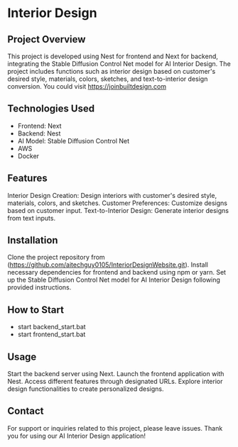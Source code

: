 # Interior Design
## Project Overview
This project is developed using Nest for frontend and Next for backend, integrating the Stable Diffusion Control Net model for AI Interior Design. The project includes functions such as interior design based on customer's desired style, materials, colors, sketches, and text-to-interior design conversion.
You could visit https://joinbuiltdesign.com
## Technologies Used
- Frontend: Next
- Backend: Nest
- AI Model: Stable Diffusion Control Net
- AWS
- Docker
## Features
Interior Design Creation: Design interiors with customer's desired style, materials, colors, and sketches.
Customer Preferences: Customize designs based on customer input.
Text-to-Interior Design: Generate interior designs from text inputs.
## Installation
Clone the project repository from (https://github.com/aitechguy0105/InteriorDesignWebsite.git).
Install necessary dependencies for frontend and backend using npm or yarn.
Set up the Stable Diffusion Control Net model for AI Interior Design following provided instructions.
## How to Start
- start backend_start.bat
- start frontend_start.bat
## Usage
Start the backend server using Next.
Launch the frontend application with Nest.
Access different features through designated URLs.
Explore interior design functionalities to create personalized designs.

## Contact

For support or inquiries related to this project, please leave issues.
Thank you for using our AI Interior Design application!
